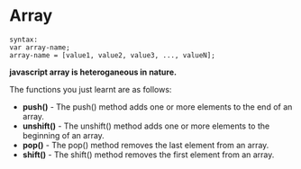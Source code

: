 # **Array**

```
syntax:
var array-name;
array-name = [value1, value2, value3, ..., valueN];
```

**javascript array is heteroganeous in nature.**

The functions you just learnt are as follows: 

- **push()** - The push() method adds one or more elements to the end of an array.
- **unshift()** -  The unshift() method adds one or more elements to the beginning of an array.
- **pop()** - The pop()  method removes the last element from an array.
- **shift()** - The shift() method removes the first element from an array.

 